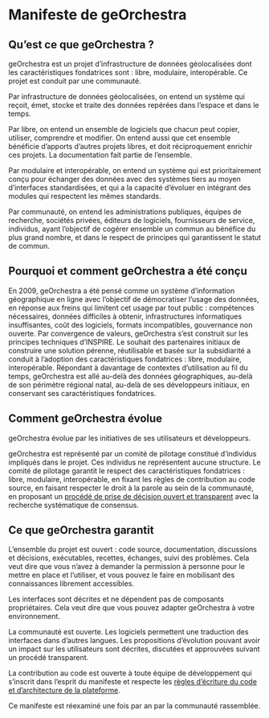 # Manifeste de geOrchestra

## Qu’est ce que geOrchestra ?

geOrchestra est un projet d’infrastructure de données géolocalisées dont les caractéristiques fondatrices sont : libre, modulaire, interopérable. Ce projet est conduit par une communauté.

Par infrastructure de données géolocalisées, on entend un système qui reçoit, émet, stocke et traite des données repérées dans l’espace et dans le temps.

Par libre, on entend un ensemble de logiciels que chacun peut copier, utiliser, comprendre et modifier. On entend aussi que cet ensemble bénéficie d’apports d’autres projets libres, et doit réciproquement enrichir ces projets. La documentation fait partie de l’ensemble.

Par modulaire et interopérable, on entend un système qui est prioritairement conçu pour échanger des données avec des systèmes tiers au moyen d’interfaces standardisées, et qui a la capacité d’évoluer en intégrant des modules qui respectent les mêmes standards.

Par communauté, on entend les administrations publiques, équipes de recherche, sociétés privées, éditeurs de logiciels, fournisseurs de service, individus, ayant l’objectif de cogérer ensemble un commun au bénéfice du plus grand nombre, et dans le respect de principes qui
garantissent le statut de commun.

## Pourquoi et comment geOrchestra a été conçu

En 2009, geOrchestra a été pensé comme un système d’information géographique en ligne avec l’objectif de démocratiser l’usage des données, en réponse aux freins qui limitent cet usage par tout public : compétences nécessaires, données difficiles à obtenir, infrastructures informatiques insuffisantes, coût des logiciels, formats incompatibles, gouvernance non ouverte. Par convergence de valeurs, geOrchestra s’est construit sur les principes techniques d’INSPIRE. Le souhait des partenaires initiaux de construire une solution pérenne, réutilisable et basée sur la subsidiarité a conduit à l’adoption des caractéristiques fondatrices : libre, modulaire, interopérable. Répondant à davantage de contextes d’utilisation au fil du temps, geOrchestra est allé au-delà des données géographiques, au-delà de son périmètre régional natal, au-delà de ses développeurs initiaux, en conservant ses caractéristiques fondatrices.

## Comment geOrchestra évolue


geOrchestra évolue par les initiatives de ses utilisateurs et développeurs.

geOrchestra est représenté par un comité de pilotage constitué d’individus impliqués dans le projet. Ces individus ne représentent aucune structure. Le comité de pilotage garantit le respect des caractéristiques fondatrices : libre, modulaire, interopérable, en fixant les règles de contribution au code source, en faisant respecter le droit à la parole au sein de la communauté, en proposant un [procédé de prise de décision ouvert et transparent](https://github.com/georchestra/improvement-proposals) avec la recherche systématique de consensus.

## Ce que geOrchestra garantit

L’ensemble du projet est ouvert : code source, documentation, discussions et décisions, exécutables, recettes, échanges, suivi des problèmes. Cela veut dire que vous n’avez à demander la permission à personne pour le mettre en place et l’utiliser, et vous pouvez le faire en mobilisant des connaissances librement accessibles.

Les interfaces sont décrites et ne dépendent pas de composants propriétaires. Cela veut dire que vous pouvez adapter geOrchestra à votre environnement.

La communauté est ouverte. Les logiciels permettent une traduction des interfaces dans d’autres langues. Les propositions d’évolution pouvant avoir un impact sur les utilisateurs sont décrites, discutées et approuvées suivant un procédé transparent.

La contribution au code est ouverte à toute équipe de développement qui s’inscrit dans l’esprit du manifeste et respecte les [règles d’écriture du code et d’architecture de la plateforme](https://github.com/georchestra/georchestra/blob/master/CONTRIBUTING.md).

Ce manifeste est réexaminé une fois par an par la communauté rassemblée. 